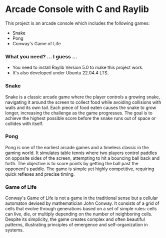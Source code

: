 # Arcade Console with C and Raylib

This project is an arcade console which includes the following games: 

- Snake
- Pong
- Conway's Game of Life

### What you need? ... I guess ...

- You need to install Raylib Version 5.0 to make this project work. 
- It's also developed under Ubuntu 22.04.4 LTS.

### Snake

Snake is a classic arcade game where the player controls a growing snake, navigating it around the screen to collect food while avoiding collisions with walls and its own tail. Each piece of food eaten causes the snake to grow longer, increasing the challenge as the game progresses. The goal is to achieve the highest possible score before the snake runs out of space or collides with itself.

### Pong

Pong is one of the earliest arcade games and a timeless classic in the gaming world. It simulates table tennis where two players control paddles on opposite sides of the screen, attempting to hit a bouncing ball back and forth. The objective is to score points by getting the ball past the opponent's paddle. The game is simple yet highly competitive, requiring quick reflexes and precise timing.

### Game of Life

Conway's Game of Life is not a game in the traditional sense but a cellular automaton devised by mathematician John Conway. It consists of a grid of cells that evolve through generations based on a set of simple rules: cells can live, die, or multiply depending on the number of neighboring cells. Despite its simplicity, the game creates complex and often beautiful patterns, illustrating principles of emergence and self-organization in systems.